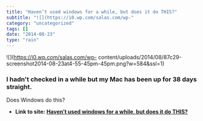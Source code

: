 ```yaml
---
title: "Haven’t used windows for a while, but does it do THIS?"
subtitle: "![](https://i0.wp.com/salas.com/wp-"
category: "uncategorized"
tags: []
date: "2014-08-23"
type: "rain"
---
```

![](https://i0.wp.com/salas.com/wp-
content/uploads/2014/08/87c29-screenshot2014-08-23at4-55-45pm-45pm.png?w=584&ssl=1)

### I hadn't checked in a while but my Mac has been up for 38 days straight.
Does Windows do this?


* **Link to site:** **[Haven’t used windows for a while, but does it do THIS?](None)**